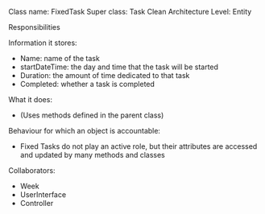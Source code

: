 Class name: FixedTask
Super class: Task
Clean Architecture Level: Entity

Responsibilities

Information it stores:
* Name: name of the task
* startDateTime: the day and time that the task will be started
* Duration: the amount of time dedicated to that task
* Completed: whether a task is completed

What it does:
* (Uses methods defined in the parent class)

Behaviour for which an object is accountable:
* Fixed Tasks do not play an active role, but their attributes are accessed and updated by many methods and classes

Collaborators:
* Week
* UserInterface
* Controller
